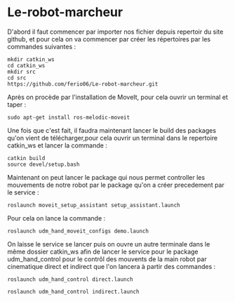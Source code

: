 # Le-robot-marcheur

D'abord il faut commencer par importer nos fichier depuis repertoir du site github, et pour cela on va commencer par créer les répertoires par les commandes suivantes :
```
mkdir catkin_ws
cd catkin_ws
mkdir src
cd src
https://github.com/ferio06/Le-robot-marcheur.git
```
Après on procède par l'installation de MoveIt, pour cela ouvrir un terminal
et taper : 
```
sudo apt-get install ros-melodic-moveit
```
Une fois que c'est fait, il faudra maintenant lancer le build des packages qu'on vient de télécharger,pour cela ouvrir un terminal dans le repertoire catkin_ws et lancer la commande : 
```
catkin build
source devel/setup.bash
```

Maintenant on peut lancer le package qui nous permet controller les mouvements de notre robot par le package qu'on a créer precedement par le service :
```
roslaunch moveit_setup_assistant setup_assistant.launch
```
Pour cela on lance la commande :
```
roslaunch udm_hand_moveit_configs demo.launch
```
On laisse le service se lancer puis on ouvre un autre terminale dans le même dossier catkin_ws afin de lancer le service pour le package udm_hand_control pour le contrôl des mouvents de la main robot par cinematique direct et indirect que l'on lancera à partir des commandes :
```
roslaunch udm_hand_control direct.launch
```
```
roslaunch udm_hand_control indirect.launch
```


